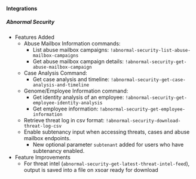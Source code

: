 
#### Integrations
##### Abnormal Security
  - Features Added
    - Abuse Mailbox Information commands:
      - List abuse mailbox campaigns: `!abnormal-security-list-abuse-mailbox-campaigns`
      - Get abuse mailbox campaign details: `!abnormal-security-get-abuse-mailbox-campaign`
    - Case Analysis Command:
      - Get case analysis and timeline: `!abnormal-security-get-case-analysis-and-timeline`
    - Genome/Employee Information command:
      - Get identity analysis of an employee: `!abnormal-security-get-employee-identity-analysis`
      - Get employee information: `!abnormal-security-get-employee-information`
    - Retrieve threat log in csv format: `!abnormal-security-download-threat-log-csv`
    - Enable subtenancy input when accessing threats, cases and abuse mailbox endpoints.
      - New optional parameter `subtenant` added for users who have subtenancy enabled.
  - Feature Improvements
    - For threat intel (`abnormal-security-get-latest-threat-intel-feed`), output is saved into a file on xsoar ready for download
    
